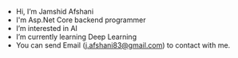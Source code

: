 - Hi, I’m Jamshid Afshani
- I'm Asp.Net Core backend programmer
- I’m interested in AI
- I’m currently learning Deep Learning
- You can send Email (j.afshani83@gmail.com) to contact with me.
